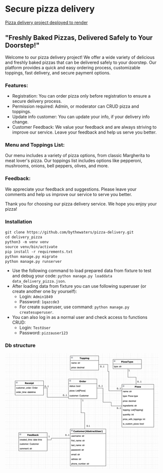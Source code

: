 # Secure pizza delivery
[Pizza delivery project deployed to render](https://pizza-delivery-ixg9.onrender.com)
## "Freshly Baked Pizzas, Delivered Safely to Your Doorstep!"

Welcome to our pizza delivery project! We offer a wide variety of delicious and freshly baked pizzas that can be delivered safely to your doorstep. Our platform provides a quick and easy ordering process, customizable toppings, fast delivery, and secure payment options.

### Features:
- Registration: You can order pizza only before registration to ensure a secure delivery process.
- Permission required: Admin, or moderator can CRUD pizza and toppings.
- Update info customer: You can update your info, if your delivery info change.
- Customer Feedback: We value your feedback and are always striving to improve our service. Leave your feedback and help us serve you better.

### Menu and Toppings List:
Our menu includes a variety of pizza options, from classic Margherita to meat lover's pizza. Our toppings list includes options like pepperoni, mushrooms, onions, bell peppers, olives, and more.

### Feedback:
We appreciate your feedback and suggestions. Please leave your comments and help us improve our service to serve you better.

Thank you for choosing our pizza delivery service. We hope you enjoy your pizza!

### Installation

```shell
git clone https://github.com/bythewaters/pizza-delivery.git
cd delivery_pizza
python3 -m venv venv 
source venv/bin/activate 
pip install -r requirements.txt
python manage.py migrate
python manage.py runserver
```

- Use the following command to load prepared data from fixture to test and debug your code:
  `python manage.py loaddata data_delivery_pizza.json`.
- After loading data from fixture you can use following superuser (or create another one by yourself):
  - Login: `Admin1849`
  - Password: `1qazcde3`
  - For create superuser, use command:
    `python manage.py createsuperuser`.
- You can also log in as a normal user and check access to functions CRUD:
  - Login: `TestUser`
  - Password: `pizzauser123`
### Db structure

![Db structure project](db_structure.png)

